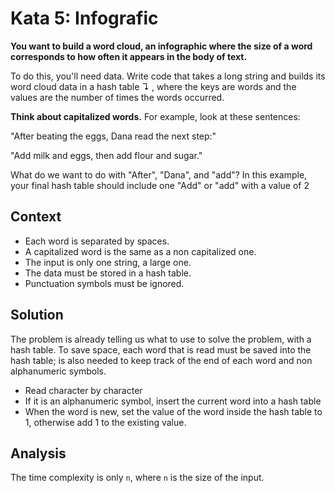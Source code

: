 # Kata 5: Infografic

**You want to build a word cloud, an infographic where the size of a word corresponds to how often it appears in the body of text.**

To do this, you'll need data. Write code that takes a long string and builds its word cloud data in a hash table ↴ , where the keys are words and the values are the number of times the words occurred.

**Think about capitalized words.** For example, look at these sentences:

"After beating the eggs, Dana read the next step:"

"Add milk and eggs, then add flour and sugar."

What do we want to do with "After", "Dana", and "add"? In this example, your final hash table should include one "Add" or "add" with a value of  2

## Context

* Each word is separated by spaces.
* A capitalized word is the same as a non capitalized one.
* The input is only one string, a large one.
* The data must be stored in a hash table.
* Punctuation symbols must be ignored.

## Solution

The problem is already telling us what to use to solve the problem, with a hash table. To save space, each word that is read must be saved into the hash table; is also needed to keep track of the end of each word and non alphanumeric symbols.

* Read character by character
* If it is an alphanumeric symbol, insert the current word into a hash table
* When the word is new, set the value of the word inside the hash table to 1, otherwise add 1 to the existing value.

## Analysis

The time complexity is only `n`, where `n` is the size of the input.
